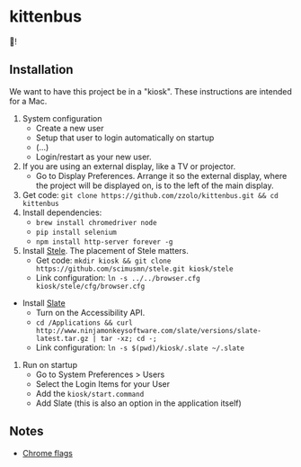 # kittenbus

:bus:!

## Installation

We want to have this project be in a "kiosk".  These instructions are intended for a Mac.

1. System configuration
    * Create a new user
    * Setup that user to login automatically on startup
    * (...)
    * Login/restart as your new user.
1. If you are using an external display, like a TV or projector.
    * Go to Display Preferences.  Arrange it so the external display, where the project will be displayed on, is to the left of the main display.
1. Get code: `git clone https://github.com/zzolo/kittenbus.git && cd kittenbus`
1. Install dependencies:
    * `brew install chromedriver node`
    * `pip install selenium`
    * `npm install http-server forever -g`
1. Install [Stele](https://github.com/scimusmn/stele).  The placement of Stele matters.
    * Get code: `mkdir kiosk && git clone https://github.com/scimusmn/stele.git kiosk/stele`
    * Link configuration: `ln -s ../../browser.cfg kiosk/stele/cfg/browser.cfg`
* Install [Slate](https://github.com/jigish/slate#installing-slate)
    * Turn on the Accessibility API.
    * `cd /Applications && curl http://www.ninjamonkeysoftware.com/slate/versions/slate-latest.tar.gz | tar -xz; cd -;`
    * Link configuration: `ln -s $(pwd)/kiosk/.slate ~/.slate`
1. Run on startup
    * Go to System Preferences > Users
    * Select the Login Items for your User
    * Add the `kiosk/start.command`
    * Add Slate (this is also an option in the application itself)

## Notes

* [Chrome flags](http://peter.sh/experiments/chromium-command-line-switches/?date=2015-05-14)
